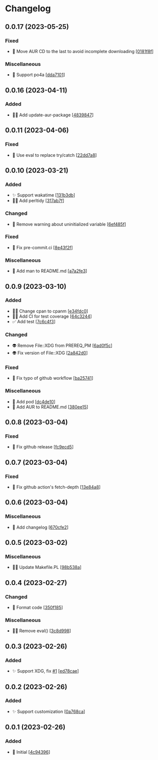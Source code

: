 # Changelog

<a name="0.0.17"></a>
## 0.0.17 (2023-05-25)

### Fixed

- 💚 Move AUR CD to the last to avoid incomplete downloading [[0181f8f](https://github.com/Freed-Wu/Reply-Plugin-Prompt/commit/0181f8f3559e5a90bd893cbfbf68a2528e3a5db5)]

### Miscellaneous

- 📝 Support po4a [[dda7101](https://github.com/Freed-Wu/Reply-Plugin-Prompt/commit/dda7101f3870c2d185b6f49dc4aa940c00454bcf)]


<a name="0.0.16"></a>
## 0.0.16 (2023-04-11)

### Added

- 👷‍♂️ Add update-aur-package [[4839847](https://github.com/Freed-Wu/Reply-Plugin-Prompt/commit/48398479a28d1bf1e9440fb2a25aaf950c2d1f33)]


<a name="0.0.11"></a>
## 0.0.11 (2023-04-06)

### Fixed

- 🐛 Use eval to replace try/catch [[22dd7a8](https://github.com/Freed-Wu/Reply-Plugin-Prompt/commit/22dd7a8cd056f01c40fabb01b162801753ec5e10)]


<a name="0.0.10"></a>
## 0.0.10 (2023-03-21)

### Added

- ✨ Support wakatime [[131b3db](https://github.com/Freed-Wu/Reply-Plugin-Prompt/commit/131b3dbd045d052a6bfe5814c8abe53e2bfb4c9c)]
- 👷‍♂️ Add perltidy [[317ab7f](https://github.com/Freed-Wu/Reply-Plugin-Prompt/commit/317ab7fe02a4dc7b69299b641e8cd91e095508b6)]

### Changed

- 🎨 Remove warning about uninitialized variable [[6ef485f](https://github.com/Freed-Wu/Reply-Plugin-Prompt/commit/6ef485f3ff3ff10f2fd1348806aa726f6114edb8)]

### Fixed

- 💚 Fix pre-commit.ci [[8e43f2f](https://github.com/Freed-Wu/Reply-Plugin-Prompt/commit/8e43f2fff90a806a51c28f94859e2e489d7f0f11)]

### Miscellaneous

- 📝 Add man to README.md [[a7a2fe3](https://github.com/Freed-Wu/Reply-Plugin-Prompt/commit/a7a2fe3509f4a7b595a82e1f3a9f2b4eb0ff867f)]


<a name="0.0.9"></a>
## 0.0.9 (2023-03-10)

### Added

- 👷‍♂️ Change cpan to cpanm [[e34fdc0](https://github.com/Freed-Wu/Reply-Plugin-Prompt/commit/e34fdc00b6b4a98ae87719e8fc4d91d67bbb40d7)]
- 👷‍♂️ Add CI for test coverage [[64c3244](https://github.com/Freed-Wu/Reply-Plugin-Prompt/commit/64c3244c8389b303bd618f2bfcba4a241f5862bb)]
- ✅ Add test [[7c6c4f3](https://github.com/Freed-Wu/Reply-Plugin-Prompt/commit/7c6c4f32b8ae61a7514d547923a360ffb8cd60b1)]

### Changed

- 👽 Remove File::XDG from PREREQ_PM [[6ad0f5c](https://github.com/Freed-Wu/Reply-Plugin-Prompt/commit/6ad0f5c74ceb231186b1170848d9cb52a369f2e6)]
- 👽 Fix version of File::XDG [[2a842d0](https://github.com/Freed-Wu/Reply-Plugin-Prompt/commit/2a842d08b9bc30ee5f1358a066009217229987db)]

### Fixed

- 💚 Fix typo of github workflow [[ba25741](https://github.com/Freed-Wu/Reply-Plugin-Prompt/commit/ba2574109b91ecffc54097ce9894b9a993976ea5)]

### Miscellaneous

- 📝 Add pod [[dc4de10](https://github.com/Freed-Wu/Reply-Plugin-Prompt/commit/dc4de10bc3a3f452fba38f3fcef919a1d9b26d56)]
- 📝 Add AUR to README.md [[380ee15](https://github.com/Freed-Wu/Reply-Plugin-Prompt/commit/380ee157fe9acf61b471b476cc49e03fece0be47)]


<a name="0.0.8"></a>
## 0.0.8 (2023-03-04)

### Fixed

- 🐛 Fix github release [[fc9ecd5](https://github.com/Freed-Wu/Reply-Plugin-Prompt/commit/fc9ecd5b0d31d71aae42ec36889478b96182771e)]


<a name="0.0.7"></a>
## 0.0.7 (2023-03-04)

### Fixed

- 💚 Fix github action&#x27;s fetch-depth [[13e84a8](https://github.com/Freed-Wu/Reply-Plugin-Prompt/commit/13e84a85c0a5128916a9270d262fdc54e4992909)]


<a name="0.0.6"></a>
## 0.0.6 (2023-03-04)

### Miscellaneous

- 📝 Add changelog [[670cfe2](https://github.com/Freed-Wu/Reply-Plugin-Prompt/commit/670cfe2d3e0499ef7df23ee33e2c8f0649028203)]


<a name="0.0.5"></a>
## 0.0.5 (2023-03-02)

### Miscellaneous

- 🧑‍💻 Update Makefile.PL [[98b538a](https://github.com/Freed-Wu/Reply-Plugin-Prompt/commit/98b538a85b1b45f7ece1097a147b4714aef6b696)]


<a name="0.0.4"></a>
## 0.0.4 (2023-02-27)

### Changed

- 🎨 Format code [[350f185](https://github.com/Freed-Wu/Reply-Plugin-Prompt/commit/350f1852a8b3216cc3b483f51b6d3c535c9315d3)]

### Miscellaneous

- 🧑‍💻 Remove eval() [[3c8d998](https://github.com/Freed-Wu/Reply-Plugin-Prompt/commit/3c8d9981450200cb1162339410b8b308873d62f5)]


<a name="0.0.3"></a>
## 0.0.3 (2023-02-26)

### Added

- ✨ Support XDG, fix [#1](https://github.com/Freed-Wu/Reply-Plugin-Prompt/issues/1) [[ed78cae](https://github.com/Freed-Wu/Reply-Plugin-Prompt/commit/ed78caeec40903b7840bb305b8f9863166850282)]


<a name="0.0.2"></a>
## 0.0.2 (2023-02-26)

### Added

- ✨ Support customization [[0a768ca](https://github.com/Freed-Wu/Reply-Plugin-Prompt/commit/0a768caf7f6601a45077d7e5f365627b22ee4c1f)]


<a name="0.0.1"></a>
## 0.0.1 (2023-02-26)

### Added

- 🎉 Initial [[4c94396](https://github.com/Freed-Wu/Reply-Plugin-Prompt/commit/4c94396ade640284d87ee06a691e5e7a69e1a08f)]
